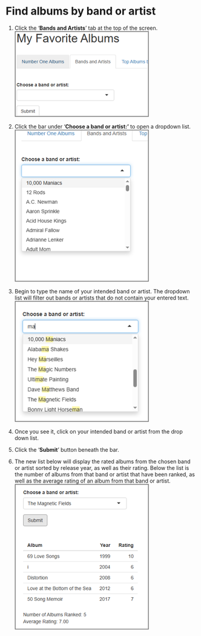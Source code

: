 # Find albums by band or artist

1. Click the ‘**Bands and Artists**’ tab at the top of the screen.
    <img src= "/images/task3.png" alt="where to click" style="border: 2px solid grey;" width="350">
2. Click the bar under ‘**Choose a band or artist:’** to open a dropdown list.
    <img src= "/images/task4.png" alt="where to click" style="border: 2px solid grey;" width="350">
3. Begin to type the name of your intended band or artist. The dropdown list will filter out bands or artists that do not contain your entered text.
    <img src= "/images/task5.png" alt="where to click" style="border: 2px solid grey;" width="350">
4. Once you see it, click on your intended band or artist from the drop down list.

5. Click the ‘**Submit**’ button beneath the bar.  
     
6. The new list below will display the rated albums from the chosen band or artist sorted by release year, as well as their rating. Below the list is the number of albums from that band or artist that have been ranked, as well as the average rating of an album from that band or artist.
    <img src= "/images/task6.png" alt="where to click" style="border: 2px solid grey;" width="350">